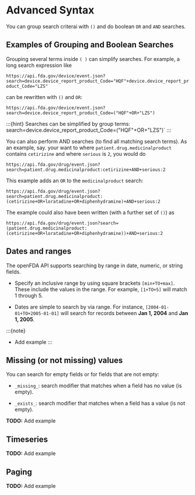 # Advanced Syntax

You can group search criterai with `()` and do boolean `OR` and `AND` searches.
## Examples of Grouping and Boolean Searches

Grouping several terms inside `( )` can simplify searches. For example, a long search expression like

`https://api.fda.gov/device/event.json?search=device.device_report_product_Code="HQF"+device.device_report_product_Code="LZS"`

can be rewritten with `()` and `OR`:

`https://api.fda.gov/device/event.json?search=device.device_report_product_Code=("HQF"+OR+"LZS")`

:::{hint}
Searches can be simplified by group terms: \
search=device.device_report_product_Code=("HQF"+OR+"LZS")`
:::

You can also perform AND searches (to find all matching search terms). As an example, say. your want to where `patient.drug.medicinalproduct`
contains `cetirizine` and where `serious` is `2`, you would do

`https://api.fda.gov/drug/event.json?search=patient.drug.medicinalproduct:cetirizine+AND+serious:2`

This example adds an `OR` to the `medicinalproduct` search:

`https://api.fda.gov/drug/event.json?search=patient.drug.medicinalproduct:(cetirizine+OR+loratadine+OR+diphenhydramine)+AND+serious:2`

The example could also have been written (with a further set of `()`) as

`https://api.fda.gov/drug/event.json?search=(patient.drug.medicinalproduct:(cetirizine+OR+loratadine+OR+diphenhydramine))+AND+serious:2`

## Dates and ranges

The openFDA API supports searching by range in date, numeric, or string fields.

- Specify an inclusive range by using square brackets `[min+TO+max]`. These include the values in the range. For example, `[1+TO+5]` will match 1 through 5.

- Dates are simple to search by via range. For instance, `[2004-01-01+TO+2005-01-01]` will search for records between **Jan 1, 2004** and **Jan 1, 2005**.

:::{note}
- Add example
:::

## Missing (or not missing) values

You can search for empty fields or for fields that are not empty:

* `_missing_`: search modifier that matches when a field has no value (is empty).

* `_exists_`: search modifier that matches when a field has a value (is not empty).

**TODO:** Add example

## Timeseries

**TODO:** Add example

## Paging

**TODO:** Add example

